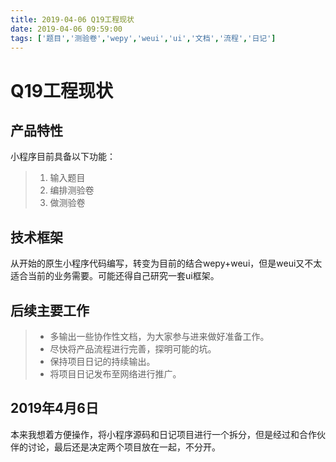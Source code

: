 ```yaml
---
title: 2019-04-06 Q19工程现状
date: 2019-04-06 09:59:00
tags: ['题目','测验卷','wepy','weui','ui','文档','流程','日记']
---
```


# Q19工程现状

## 产品特性

小程序目前具备以下功能：

> 1. 输入题目
> 2. 编排测验卷
> 3. 做测验卷

## 技术框架

从开始的原生小程序代码编写，转变为目前的结合wepy+weui，但是weui又不太适合当前的业务需要。可能还得自己研究一套ui框架。

## 后续主要工作

> * 多输出一些协作性文档，为大家参与进来做好准备工作。
> * 尽快将产品流程进行完善，探明可能的坑。
> * 保持项目日记的持续输出。
> * 将项目日记发布至网络进行推广。

## 2019年4月6日

本来我想着方便操作，将小程序源码和日记项目进行一个拆分，但是经过和合作伙伴的讨论，最后还是决定两个项目放在一起，不分开。

